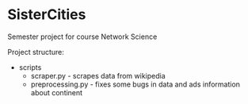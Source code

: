 # SisterCities
Semester project for course Network Science 

Project structure:
* scripts
  * scraper.py - scrapes data from wikipedia
  * preprocessing.py - fixes some bugs in data and ads information about continent
